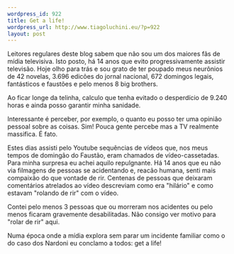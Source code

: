 ```yaml
--- 
wordpress_id: 922
title: Get a life!
wordpress_url: http://www.tiagoluchini.eu/?p=922
layout: post
---
```

Leitores regulares deste blog sabem que não sou um dos maiores fãs de mídia televisiva. Isto posto, há 14 anos que evito progressivamente assistir televisão. Hoje olho para trás e sou grato de ter poupado meus neurônios de 42 novelas, 3.696 edicões do jornal nacional, 672 domingos legais, fantásticos e faustões e pelo menos 8 big brothers.

Ao ficar longe da telinha, calculo que tenha evitado o desperdício de 9.240 horas e ainda posso garantir minha sanidade.

Interessante é perceber, por exemplo, o quanto eu posso ter uma opinião pessoal sobre as coisas. Sim! Pouca gente percebe mas a TV realmente massifica. É fato.

Estes dias assisti pelo Youtube sequências de vídeos que, nos meus tempos de domingão do Faustão, eram chamados de vídeo-cassetadas. Para minha surpresa eu achei aquilo repulgnante. Há 14 anos que eu não via filmagens de pessoas se acidentando e, reacão humana, senti mais compaixão do que vontade de rir. Centenas de pessoas que deixaram comentários atrelados ao vídeo descreviam como era "hilário" e como estavam "rolando de rir" com o vídeo.

Contei pelo menos 3 pessoas que ou morreram nos acidentes ou pelo menos ficaram gravemente desabilitadas. Não consigo ver motivo para "rolar de rir" aqui.

Numa época onde a mídia explora sem parar um incidente familiar como o do caso dos Nardoni eu conclamo a todos: get a life!
